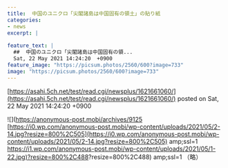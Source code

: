 ```yaml
---
title:  中国のユニクロ「尖閣諸島は中国固有の領土」の貼り紙  
categories:
- news
excerpt: |
  
feature_text: |
  ##  中国のユニクロ「尖閣諸島は中国固有の領...
  Sat, 22 May 2021 14:24:20  +0900
feature_image: "https://picsum.photos/2560/600?image=733"
image: "https://picsum.photos/2560/600?image=733"
---
```


[https://asahi.5ch.net/test/read.cgi/newsplus/1621661060/](https://asahi.5ch.net/test/read.cgi/newsplus/1621661060/)
posted on Sat, 22 May 2021 14:24:20  +0900

<!--more-->

![](https://anonymous-post.mobi/archives/9125 [https://i0.wp.com/anonymous-post.mobi/wp-content/uploads/2021/05/2-14.jpg?resize=800%2C505](https://i0.wp.com/anonymous-post.mobi/wp-content/uploads/2021/05/2-14.jpg?resize=800%2C505) amp;ssl=1 [https://i1.wp.com/anonymous-post.mobi/wp-content/uploads/2021/05/1-22.jpg)?resize=800%2C488](https://i1.wp.com/anonymous-post.mobi/wp-content/uploads/2021/05/1-22.jpg)?resize=800%2C488) amp;ssl=1 （略）
